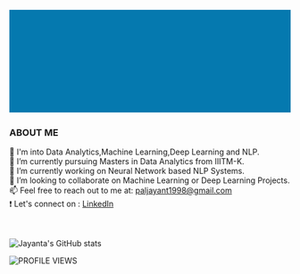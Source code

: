 
![jayant](jayant.gif)

<h3>ABOUT ME</h3>
🔭  I'm into Data Analytics,Machine Learning,Deep Learning and NLP. <br>
👀  I’m currently pursuing Masters in Data Analytics from IIITM-K. <br>
🌱  I’m currently working on Neural Network based NLP Systems. <br>
💞️  I’m looking to collaborate on Machine Learning or Deep Learning Projects. <br>
📫  Feel free to reach out to me at: <a href="mailto:paljayant1998@gmail.com">paljayant1998@gmail.com</a> <br>
 ❗  Let's connect on : <a href="https://www.linkedin.com/in/jayanta-kumar-pal-967240172/">LinkedIn </a>

<br><br>
![Jayanta's GitHub stats](https://github-readme-stats.vercel.app/api?username=jayantapy&show_icons=true&theme=radical)

![PROFILE VIEWS](https://komarev.com/ghpvc/?username=jayantapy&color=blue)

 
 <!---
Jayant017/Jayant017 is a ✨ special ✨ repository because its `README.md` (this file) appears on your GitHub profile.
You can click the Preview link to take a look at your changes.
--->

